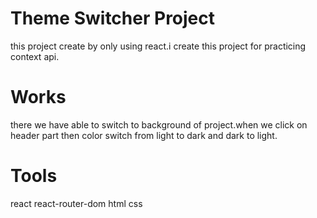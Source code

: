 # Theme Switcher Project
this project create by only using react.i create this project for practicing context api.
# Works
there we have able to switch to background of project.when we click on header part then color switch from light to dark and dark to light.

# Tools
react
react-router-dom
html
css 

